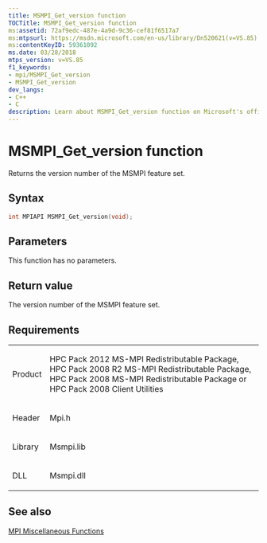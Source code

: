 ```yaml
---
title: MSMPI_Get_version function
TOCTitle: MSMPI_Get_version function
ms:assetid: 72af9edc-487e-4a9d-9c36-cef81f6517a7
ms:mtpsurl: https://msdn.microsoft.com/en-us/library/Dn520621(v=VS.85)
ms:contentKeyID: 59361092
ms.date: 03/28/2018
mtps_version: v=VS.85
f1_keywords:
- mpi/MSMPI_Get_version
- MSMPI_Get_version
dev_langs:
- C++
- C
description: Learn about MSMPI_Get_version function on Microsoft's official site. It returns the version number of the MSMPI feature set. No parameters required.
---
```


# MSMPI\_Get\_version function

Returns the version number of the MSMPI feature set.

## Syntax

``` c++
int MPIAPI MSMPI_Get_version(void);
```

## Parameters

This function has no parameters.

## Return value

The version number of the MSMPI feature set.

## Requirements

<table>
<colgroup>
<col  />
<col  />
</colgroup>
<tbody>
<tr class="odd">
<td><p>Product</p></td>
<td><p>HPC Pack 2012 MS-MPI Redistributable Package, HPC Pack 2008 R2 MS-MPI Redistributable Package, HPC Pack 2008 MS-MPI Redistributable Package or HPC Pack 2008 Client Utilities</p></td>
</tr>
<tr class="even">
<td><p>Header</p></td>
<td>Mpi.h</td>
</tr>
<tr class="odd">
<td><p>Library</p></td>
<td>Msmpi.lib</td>
</tr>
<tr class="even">
<td><p>DLL</p></td>
<td>Msmpi.dll</td>
</tr>
</tbody>
</table>


## See also

[MPI Miscellaneous Functions](mpi-miscellaneous-functions.md)

